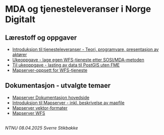 # MDA og tjenesteleveranser i Norge Digitalt

## Lærestoff og oppgaver

- [Introduksjon til tjenesteleveranser - Teori, programvare, presentasjon av aktører](tjenesteleveranser-teori.md)
- [Ukeoppgave - lage egen WFS-tjeneste etter SOSI/MDA-metoden](ukeoppgave-PsTools-GISTools-PostGIS-FME.md)
- [Til ukeoppgave - lasting av data til PostGIS uten FME](ogr2ogr.md)
- [Mapserver-oppsett for WFS-tjeneste](../mapserver/mapserver-wfs.md)

## Dokumentasjon - utvalgte temaer

- [Mapserver Dokumentasjon hovedside](https://mapserver.org/documentation.html)
- [Introduksjon til Mapserver - inkl. beskrivelse av mapfile](https://mapserver.org/introduction.html)
- [Mapserver vektor-formater](https://mapserver.org/input/vector/index.html)
- [Mapserver WFS](https://mapserver.org/ogc/wfs_server.html)


\
_NTNU 08.04.2025 Sverre Stikbakke_